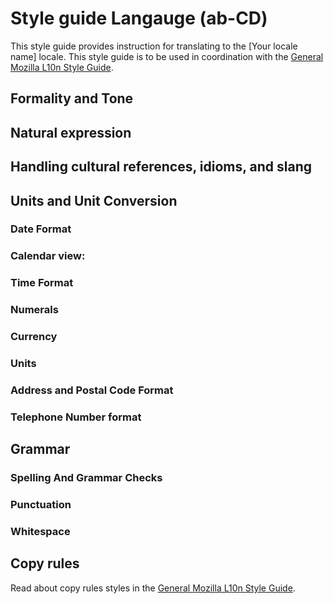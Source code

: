 # Style guide Langauge (ab-CD)

<!--- Insert your locale name into the line below and leave it in your style guide unless it does not apply to your locale. You may translate it if your style guide is in your language --->

This style guide provides instruction for translating to the [Your locale name] locale. This style guide is to be used in coordination with the [General Mozilla L10n Style Guide](mozilla_general/README.md).

<!--- Include other relevant introductory information here, such as a community webpage or contact information. --->

## Formality and Tone

<!--- Who is the target user for this project and what is their background? --->

<!--- How would a target user for this project expect to interact with this project? --->

<!--- Is formal language appropriate for all of your language's Mozilla l10n projects, or only some of them? Which ones? --->

<!--- Is informal language appropriate for all of your language's Mozilla l10n projects, or only some of them? Which ones? --->

## Natural expression

<!--- What kind of expression sounds natural in your locale? --->

<!--- Does your locale allow for many borrowed words and phrases or few? --->

## Handling cultural references, idioms, and slang

<!--- How are cultural references, idioms, and slang handled in your locale? --->

<!--- Are there resources for cultural references, idioms, and slang in your language? --->

## Units and Unit Conversion

<!--- Does your locale use the metric system or the imperial system? --->

### Date Format

<!--- How are the date formats for weeks and months expressed? Erase the comment markers around the example template or show the format with your own example. --->

<!---
| Name | Format | Example |
| ---- | ------ | ------- |
| Short | mm/dd/yy | 12/31/99 |
| Abbreviated | mmm dd | Dec 31 |
| Long | Month Date, Year | December 31, 1999 |
--->

### Calendar view:

<!--- Which date is considered the first day of the week, Sunday or Monday? --->

<!--- Is Lunar calendar observed?  Other regional calendar observed? --->

### Time Format

<!--- How is time expressed in your language? --->

### Numerals

<!--- How are numerals and percentages expressed in your language? Erase the comment markers around the example template or show the format with your own example. --->

<!---
| Separator | Character Name | Symbol | Example |
| --------- | -------------- | ------ | ------- |
| Decimal | Period | `.` | 1.23 |
| Thousands | Comma | `,` | 1,234 |
--->

### Currency

<!--- What currency and symbols are used in your country/language for paid apps? --->

### Units

<!--- Do you use the imperial, metric or nautical system for measuring weight, distance, etc.? --->

### Address and Postal Code Format

<!--- What is the address format in your language? Erase the comment markers around one of the examples or show the format with your own example. --->

<!--- Example: Most Asian countries start from big to small: --->

<!---
    [Country]
    [postal code][state/province][city][district]
    [street number and name][building and suite numbers]
    [addressee]
--->

<!--- Countries of European languages start from small to big: --->

<!---
    [addressee]
    [street number and name][building and suite numbers]
    [district][city][state/province][postal code]
    [Country]
--->

### Telephone Number format

<!--- How are telephone numbers expressed in your language? Erase the comment markers around the example template or show the format with your own example. --->

<!---
`(###) ###-####`
--->

## Grammar

### Spelling And Grammar Checks

<!--- Does your language have standard spelling or grammar checks? --->

### Punctuation

<!--- Do you use different punctuation rules in your Mozilla localization than what your language standard defines? --->

### Whitespace

<!--- Does your language require the use of white space around words, sentences, paragraphs, etc.? --->

## Copy rules

<!--- Please leave the following line in your style guide unless it does not apply to your locale. You may translate it if your style guide is in your language --->

Read about copy rules styles in the [General Mozilla L10n Style Guide](mozilla_general/README.md#copy-rules).

<!--- Is there an international/national standard for capitalization in your language? --->

<!--- Is the capitalization standard appropriate for all of your language's Mozilla l10n projects or only some of them? Which ones? --->

<!--- Is the capitalization standard appropriate for all user interface elements in your language or only some of them? Which ones? --->
